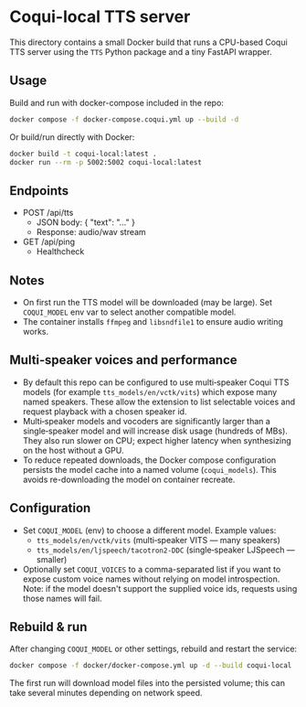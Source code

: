 Coqui-local TTS server
======================

This directory contains a small Docker build that runs a CPU-based Coqui TTS server using the `TTS` Python package and a tiny FastAPI wrapper.

Usage
-----

Build and run with docker-compose included in the repo:

```bash
docker compose -f docker-compose.coqui.yml up --build -d
```

Or build/run directly with Docker:

```bash
docker build -t coqui-local:latest .
docker run --rm -p 5002:5002 coqui-local:latest
```

Endpoints
---------
- POST /api/tts
  - JSON body: { "text": "..." }
  - Response: audio/wav stream
- GET /api/ping
  - Healthcheck

Notes
-----
- On first run the TTS model will be downloaded (may be large). Set `COQUI_MODEL` env var to select another compatible model.
- The container installs `ffmpeg` and `libsndfile1` to ensure audio writing works.

Multi‑speaker voices and performance
-----------------------------------

- By default this repo can be configured to use multi‑speaker Coqui TTS models (for
  example `tts_models/en/vctk/vits`) which expose many named speakers. These allow
  the extension to list selectable voices and request playback with a chosen
  speaker id.
- Multi‑speaker models and vocoders are significantly larger than a single‑speaker
  model and will increase disk usage (hundreds of MBs). They also run slower on
  CPU; expect higher latency when synthesizing on the host without a GPU.
- To reduce repeated downloads, the Docker compose configuration persists the
  model cache into a named volume (`coqui_models`). This avoids re-downloading
  the model on container recreate.

Configuration
-------------
- Set `COQUI_MODEL` (env) to choose a different model. Example values:
  - `tts_models/en/vctk/vits` (multi‑speaker VITS — many speakers)
  - `tts_models/en/ljspeech/tacotron2-DDC` (single‑speaker LJSpeech — smaller)
- Optionally set `COQUI_VOICES` to a comma-separated list if you want to expose
  custom voice names without relying on model introspection. Note: if the model
  doesn't support the supplied voice ids, requests using those names will fail.

Rebuild & run
-------------
After changing `COQUI_MODEL` or other settings, rebuild and restart the service:

```bash
docker compose -f docker/docker-compose.yml up -d --build coqui-local
```

The first run will download model files into the persisted volume; this can
take several minutes depending on network speed.
